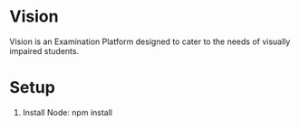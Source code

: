 # Vision

Vision is an Examination Platform designed to cater to the needs of visually impaired students.

# Setup

1. Install Node: npm install 



